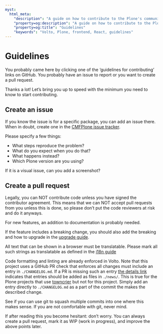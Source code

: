 ```yaml
---
myst:
  html_meta:
    "description": "A guide on how to contribute to the Plone's community"
    "property=og:description": "A guide on how to contribute to the Plone's community"
    "property=og:title": "Guidelines"
    "keywords": "Volto, Plone, frontend, React, guidelines"
---
```


# Guidelines

You probably came here by clicking one of the ‘guidelines for contributing’ links on
GitHub.
You probably have an issue to report or you want to create a pull request.

Thanks a lot! Let’s bring you up to speed with the minimum you need to know to start
contributing.

## Create an issue

If you know the issue is for a specific package, you can add an issue there.
When in doubt, create one in the [CMFPlone issue tracker](https://github.com/plone/Products.CMFPlone/issues "CMFPlone issue tracker").

Please specify a few things:

- What steps reproduce the problem?
- What do you expect when you do that?
- What happens instead?
- Which Plone version are you using?

If it is a visual issue, can you add a screenshot?

## Create a pull request

Legally, you can NOT contribute code unless you have signed the contributor agreement.
This means that we can NOT accept pull requests from you unless this is done, so please
don’t put the code reviewers at risk and do it anyways.

For new features, an addition to documentation is probably needed.

If the feature includes a breaking change, you should also add the breaking and how to
upgrade in the [upgrade guide](../upgrade-guide/index.md).

All text that can be shown in a browser must be translatable. Please mark all such
strings as translatable as defined in the [i18n guide](../recipes/i18n.md)

Code formatting and linting are already enforced in Volto.  Note that this project uses
a GitHub PR check that enforces all changes must include an entry in `./CHANGELOG.md`.
If a PR is missing such an entry [the details
link](https://jenkins.plone.org/roboto/missing-changelog) indicates that entries should
be added as files in `./news/`.  This is true for the Plone projects that use
[towncrier](https://pypi.org/project/towncrier/) but not for this project.  Simply add
an entry directly to `./CHANGELOG.md` as a part of the commit the makes the described
change.

See if you can use git to squash multiple commits into one where this makes sense.
If you are not comfortable with git, never mind.

If after reading this you become hesitant: don’t worry.
You can always create a pull request, mark it as WIP (work in progress), and improve the above points later.
